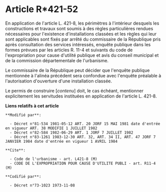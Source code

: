 # Article R*421-52

En application de l'article L. 421-8, les périmètres à l'intérieur desquels les constructions et travaux sont soumis à des
règles particulières rendues nécessaires pour l'existence d'installations classées et les règles qui leur sont applicables
sont fixés par arrêté du commissaire de la République  pris après consultation des services intéressés, enquête publique dans
les formes prévues par les articles R. 11-4 et suivants du code de l'expropriation pour cause d'utilité publique et avis du
conseil municipal et de la commission départementale de l'urbanisme.

Le commissaire de la République  peut décider que l'enquête publique mentionnée à l'alinéa précédent sera confondue avec
l'enquête préalable à l'autorisation d'ouverture d'une installation classée.

Le permis de construire [*contenu*] doit, le cas échéant, mentionner explicitement les servitudes instituées en application
de l'article L. 421-8.

**Liens relatifs à cet article**

	**Modifié par**:

	  - Décret n°81-534 1981-05-12 ART. 20 JORF 15 MAI 1981 date d'entrée en vigueur ART. 38 MODIFIE 1 JUILLET 1982
	  - Décret n°82-584 1982-06-29 ART. 1 JORF 7 JUILLET 1982
	  - Décret n°83-1261 1983-12-30 ART. 32, ART. 34 II, ART. 47 JORF 7 JANVIER 1984 date d'entrée en vigueur 1 AVRIL 1984

	**Cite**:

	  - Code de l'urbanisme - art. L421-8 (M)
	  - CODE DE L'EXPROPRIATION POUR CAUSE D'UTILITE PUBLI - art. R11-4 (M)

	**Codifié par**:

	  - Décret n°73-1023 1973-11-08
